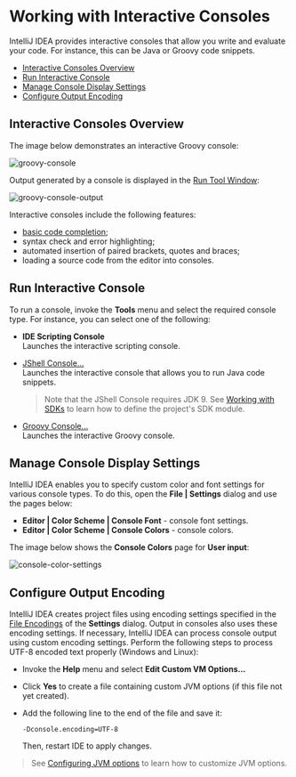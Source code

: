 # Working with Interactive Consoles

IntelliJ IDEA provides interactive consoles that allow you write and evaluate your code. For instance, this can be Java or Groovy code snippets.

* [Interactive Consoles Overview](#overview)
* [Run Interactive Console](#run)
* [Manage Console Display Settings](#display-settings)
* [Configure Output Encoding](#encoding)


## <a name="overview"/>Interactive Consoles Overview


The image below demonstrates an interactive Groovy console:

![groovy-console](https://user-images.githubusercontent.com/35970470/35776468-33927ec4-09ae-11e8-8437-ae65d16d3511.png)

Output generated by a console is displayed in the [Run Tool Window](https://www.jetbrains.com/help/idea/run-tool-window.html):

![groovy-console-output](https://user-images.githubusercontent.com/35970470/35776469-35a952b4-09ae-11e8-9aaa-72858c237e66.png)

Interactive consoles include the following features:
* [basic code completion](https://www.jetbrains.com/help/idea/auto-completing-code.html);
* syntax check and error highlighting;
* automated insertion of paired brackets, quotes and braces;
* loading a source code from the editor into consoles.

## <a name="run"/>Run Interactive Console

To run a console, invoke the **Tools** menu and select the required console type. For instance, you can select one of the following:

* **IDE Scripting Console**<br/>
  Launches the interactive scripting console.

* [JShell Console...](https://github.com/duuusha/HelloWorld/blob/master/JShellConsole.md)<br/>
  Launches the interactive console that allows you to run Java code snippets.
  > Note that the JShell Console requires JDK 9. See [Working with SDKs](https://www.jetbrains.com/help/idea/working-with-sdks.html) to learn how to define the project's SDK module.

* [Groovy Console...](https://www.jetbrains.com/help/idea/launching-groovy-interactive-console.html)<br/>
  Launches the interactive Groovy console.


## <a name="display-settings"/>Manage Console Display Settings

IntelliJ IDEA enables you to specify custom color and font settings for various console types. To do this, open the **File | Settings** dialog and use the pages below:

* **Editor | Color Scheme | Console Font** - console font settings.
* **Editor | Color Scheme | Console Colors** - console colors.

The image below shows the **Console Colors** page for **User input**:

![console-color-settings](https://user-images.githubusercontent.com/35970470/35776706-94602d74-09b2-11e8-850b-7b387e9f4d29.png)


## <a name="encoding"/>Configure Output Encoding

IntelliJ IDEA creates project files using encoding settings specified in the [File Encodings](https://www.jetbrains.com/help/idea/file-encodings.html) of the **Settings** dialog. Output in consoles also uses these encoding settings.
If necessary, IntelliJ IDEA can process console output using custom encoding settings. Perform the following steps to process UTF-8 encoded text properly (Windows and Linux):
* Invoke the **Help** menu and select **Edit Custom VM Options...**
* Click **Yes** to create a file containing custom JVM options (if this file not yet created).
* Add the following line to the end of the file and save it:

  ```-Dconsole.encoding=UTF-8```
  
  Then, restart IDE to apply changes.
> See [Configuring JVM options](https://www.jetbrains.com/help/idea/tuning-intellij-idea.html#configure-jvm-options) to learn how to customize JVM options.







